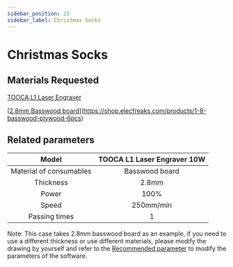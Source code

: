 ```yaml
---
sidebar_position: 23
sidebar_label: Christmas Socks
---
```


# Christmas Socks




## Materials Requested

[TOOCA L1 Laser Engraver](https://www.elecfreaks.com/elecfreaks-tooca-laser-1.html)

[[2.8mm Basswood board](https://shop.elecfreaks.com/products/1-8-basswood-plywood-6pcs)](https://shop.elecfreaks.com/products/1-8-basswood-plywood-6pcs)

## Related parameters

|Model|TOOCA L1 Laser Engraver 10W|
|:-------:|:-------:|
|Material of consumables|Basswood board|
|Thickness|2.8mm|
|Power|100%|
|Speed|250mm/min|
|Passing times|1|

Note: This case takes 2.8mm basswood board as an example, if you need to use a different thickness or use different materials, please modify the drawing by yourself and refer to the [Recommended parameter](http://www.elecfreaks.com/learn/tooca-laser-1/recommended-parameters) to modify the parameters of the software. 
